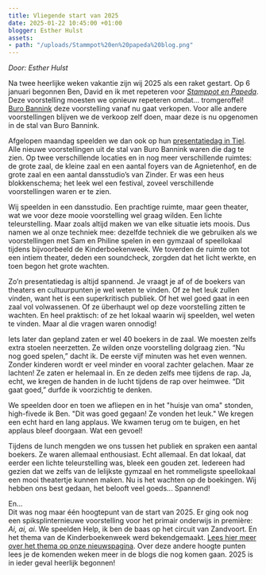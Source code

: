```yaml
---
title: Vliegende start van 2025
date: 2025-01-22 10:45:00 +01:00
blogger: Esther Hulst
assets:
- path: "/uploads/Stammpot%20en%20papeda%20blog.png"
---
```


*Door: Esther Hulst*

Na twee heerlijke weken vakantie zijn wij 2025 als een raket gestart. Op 6 januari begonnen Ben, David en ik met repeteren voor *[Stamppot en Papeda](https://www.burobannink.nl/stamppot-en-papeda/)*. Deze voorstelling moesten we opnieuw repeteren omdat... tromgeroffel! [Buro Bannink](https://www.burobannink.nl/stamppot-en-papeda/) deze voorstelling vanaf nu gaat verkopen. Voor alle andere voorstellingen blijven we de verkoop zelf doen, maar deze is nu opgenomen in de stal van Buro Bannink.  

Afgelopen maandag speelden we dan ook op hun [presentatiedag in Tiel](https://www.burobannink.nl/presentatiedag). Alle nieuwe voorstellingen uit de stal van Buro Bannink waren die dag te zien. Op twee verschillende locaties en in nog meer verschillende ruimtes: de grote zaal, de kleine zaal en een aantal foyers van de Agnietenhof, en de grote zaal en een aantal dansstudio’s van Zinder. Er was een heus blokkenschema; het leek wel een festival, zoveel verschillende voorstellingen waren er te zien.  

Wij speelden in een dansstudio. Een prachtige ruimte, maar geen theater, wat we voor deze mooie voorstelling wel graag wilden. Een lichte teleurstelling. Maar zoals altijd maken we van elke situatie iets moois. Dus namen we al onze techniek mee: dezelfde techniek die we gebruiken als we voorstellingen met Sam en Philine spelen in een gymzaal of speellokaal tijdens bijvoorbeeld de Kinderboekenweek. We toverden de ruimte om tot een intiem theater, deden een soundcheck, zorgden dat het licht werkte, en toen begon het grote wachten.  

Zo’n presentatiedag is altijd spannend. Je vraagt je af of de boekers van theaters en cultuurpunten je wel weten te vinden. Of ze het leuk zullen vinden, want het is een superkritisch publiek. Of het wel goed gaat in een zaal vol volwassenen. Of ze überhaupt wel op deze voorstelling zitten te wachten. En heel praktisch: of ze het lokaal waarin wij speelden, wel weten te vinden. Maar al die vragen waren onnodig!  

Iets later dan gepland zaten er wel 40 boekers in de zaal. We moesten zelfs extra stoelen neerzetten. Ze wilden onze voorstelling dolgraag zien. “Nu nog goed spelen,” dacht ik. De eerste vijf minuten was het even wennen. Zonder kinderen wordt er veel minder en vooral zachter gelachen. Maar ze lachten! Ze zaten er helemaal in. En ze deden zelfs mee tijdens de rap. Ja, echt, we kregen de handen in de lucht tijdens de rap over heimwee. “Dit gaat goed,” durfde ik voorzichtig te denken.  

We speelden door en toen we afliepen en in het "huisje van oma" stonden, high-fivede ik Ben. "Dit was goed gegaan! Ze vonden het leuk." We kregen een echt hard en lang applaus. We kwamen terug om te buigen, en het applaus bleef doorgaan. Wat een gevoel!

Tijdens de lunch mengden we ons tussen het publiek en spraken een aantal boekers. Ze waren allemaal enthousiast. Echt allemaal. En dat lokaal, dat eerder een lichte teleurstelling was, bleek een gouden zet. Iedereen had gezien dat we zelfs van de lelijkste gymzaal en het rommeligste speellokaal een mooi theatertje kunnen maken. Nu is het wachten op de boekingen. Wij hebben ons best gedaan, het belooft veel goeds... Spannend!  

En...  
Dit was nog maar één hoogtepunt van de start van 2025. Er ging ook nog een spiksplinternieuwe voorstelling voor het primair onderwijs in première: *Ai, ai, ai*. We speelden Help, ik ben de baas op het circuit van Zandvoort. En het thema van de Kinderboekenweek werd bekendgemaakt. [Lees hier meer over het thema op onze nieuwspagina](https://www.opde1sterij.nl/opde1sterij/nieuws/).  Over deze andere hoogte punten lees je de komenden weken meer in de blogs die nog komen gaan. 2025 is in ieder geval heerlijk begonnen!